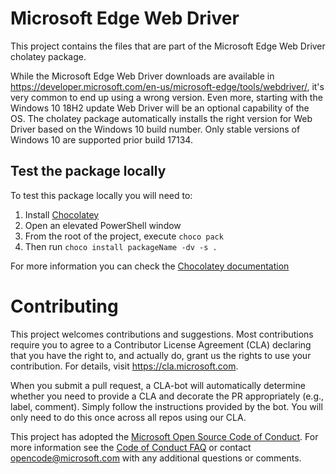 # Microsoft Edge Web Driver

This project contains the files that are part of the Microsoft Edge Web Driver
cholatey package.

While the Microsoft Edge Web Driver downloads are available in https://developer.microsoft.com/en-us/microsoft-edge/tools/webdriver/,
it's very common to end up using a wrong version. Even more, starting with
the Windows 10 18H2 update Web Driver will be an optional capability of the OS.
The cholatey package automatically installs the right version for Web Driver based
on the Windows 10 build number.
Only stable versions of Windows 10 are supported prior build 17134.

## Test the package locally

To test this package locally you will need to:

1. Install [Chocolatey](https://chocolatey.org/install)
1. Open an elevated PowerShell window
1. From the root of the project, execute `choco pack`
1. Then run `choco install packageName -dv -s .`

For more information you can check the [Chocolatey documentation](https://chocolatey.org/docs/create-packages)

# Contributing

This project welcomes contributions and suggestions.  Most contributions require you to agree to a
Contributor License Agreement (CLA) declaring that you have the right to, and actually do, grant us
the rights to use your contribution. For details, visit https://cla.microsoft.com.

When you submit a pull request, a CLA-bot will automatically determine whether you need to provide
a CLA and decorate the PR appropriately (e.g., label, comment). Simply follow the instructions
provided by the bot. You will only need to do this once across all repos using our CLA.

This project has adopted the [Microsoft Open Source Code of Conduct](https://opensource.microsoft.com/codeofconduct/).
For more information see the [Code of Conduct FAQ](https://opensource.microsoft.com/codeofconduct/faq/) or
contact [opencode@microsoft.com](mailto:opencode@microsoft.com) with any additional questions or comments.
